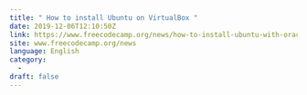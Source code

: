```yaml
---
title: " How to install Ubuntu on VirtualBox "
date: 2019-12-06T12:10:50Z
link: https://www.freecodecamp.org/news/how-to-install-ubuntu-with-oracle-virtualbox/?utm_medium=RSS&utm_source=news.12bit.vn
site: www.freecodecamp.org/news
language: English
category:
  -   
draft: false
---
```

